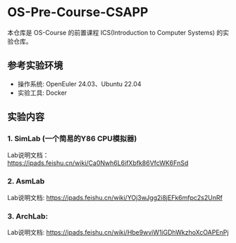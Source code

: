 # OS-Pre-Course-CSAPP

本仓库是 OS-Course 的前置课程 ICS(Introduction to Computer Systems) 的实验仓库。

## 参考实验环境

- 操作系统: OpenEuler 24.03、Ubuntu 22.04
- 实验工具: Docker

## 实验内容

### 1. SimLab (一个简易的Y86 CPU模拟器)
Lab说明文档：https://ipads.feishu.cn/wiki/Ca0Nwh6L6ifXbfk86VfcWK6FnSd

### 2. AsmLab
Lab说明文档: https://ipads.feishu.cn/wiki/YOj3wJgg2i8jEFk6mfpc2s2UnRf

### 3. ArchLab: 
Lab说明文档: https://ipads.feishu.cn/wiki/Hbe9wviW1iGDhWkzhoXcOAPEnPj

